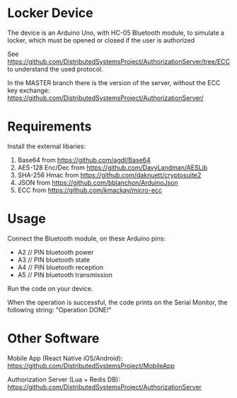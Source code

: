 # Locker Device
The device is an Arduino Uno, with HC-05 Bluetooth module, to simulate a locker, which must be opened or closed if the user is authorized

See https://github.com/DistributedSystemsProject/AuthorizationServer/tree/ECC to understand the used protocol.

In the MASTER branch there is the version of the server, without the ECC key exchange: https://github.com/DistributedSystemsProject/AuthorizationServer/

# Requirements
Install the external libaries:
1. Base64 from https://github.com/agdl/Base64
2. AES-128 Enc/Dec from https://github.com/DavyLandman/AESLib
3. SHA-256 Hmac from https://github.com/daknuett/cryptosuite2
4. JSON from https://github.com/bblanchon/ArduinoJson
5. ECC from https://github.com/kmackay/micro-ecc

# Usage
Connect the Bluetooth module, on these Arduino pins:
- A2 // PIN bluetooth power
- A3 // PIN bluetooth state
- A4 // PIN bluetooth reception
- A5 // PIN bluetooth transmission

Run the code on your device.

When the operation is successful, the code prints on the Serial Monitor, the following string:
"Operation DONE!"

# Other Software
Mobile App (React Native iOS/Android): https://github.com/DistributedSystemsProject/MobileApp

Authorization Server (Lua + Redis DB): https://github.com/DistributedSystemsProject/AuthorizationServer
